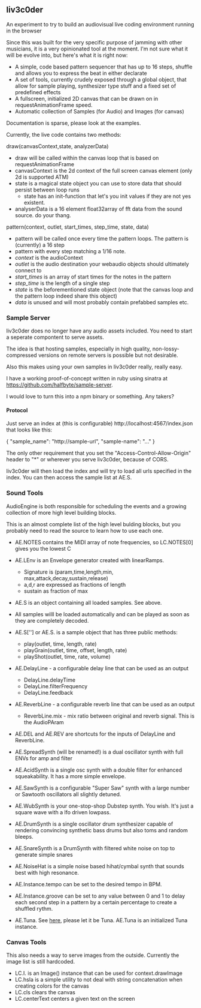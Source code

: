 ## liv3c0der

An experiment to try to build an audiovisual live coding environment running in the browser

Since this was built for the very specific purpose of jamming with other musicians, it is a very opinionated tool at the moment. I'm not sure what it will be evolve into, but here's what it is right now:

* A simple, code based pattern sequencer that has up to 16 steps, shuffle and allows you to express the beat in either declarate
* A set of tools, currently crudely exposed through a global object, that allow for sample playing, synthesizer type stuff and a fixed set of predefined effects
* A fullscreen, initialized 2D canvas that can be drawn on in requestAnimationFrame speed.
* Automatic collection of Samples (for Audio) and Images (for canvas)

Documentation is sparse, please look at the examples.

Currently, the live code contains two methods:

draw(canvasContext,state, analyzerData)
* draw will be called within the canvas loop that is based on requestAnimationFrame
* canvasContext is the 2d context of the full screen canvas element (only 2d is supported ATM)
* state is a magical state object you can use to store data that should persist between loop runs
  * state has an init-function that let's you init values if they are not yes existent.
* analyserData is a 16 element float32array of fft data from the sound source. do your thang.

pattern(context, outlet, start_times, step_time, state, data)
* pattern will be called once every time the pattern loops. The pattern is (currently) a 16 step
* pattern with every step matching a 1/16 note.
* *context* is the audioContext
* *outlet* is the audio destination your webaudio objects should ultimately connect to
* *start_times* is an array of start times for the notes in the pattern
* *step_time* is the length of a single step
* *state* is the beforementioned state object (note that the canvas loop and the pattern loop indeed share this object)
* *data* is unused and will most probably contain prefabbed samples etc.

### Sample Server

liv3c0der does no longer have any audio assets included. You need to start a seperate compontent to serve assets.

The idea is that hosting samples, especially in high quality, non-lossy-compressed versions on remote servers is possible but not desirable. 

Also this makes using your own samples in liv3c0der really, really easy.

I have a working proof-of-concept written in ruby using sinatra at https://github.com/halfbyte/sample-server.

I would love to turn this into a npm binary or something. Any takers?

#### Protocol

Just serve an index at (this is configurable) http://localhost:4567/index.json that looks like this:

{
  "sample_name": "http://sample-url",
  "sample-name": "..."
}

The only other requirement that you set the "Access-Control-Allow-Origin" header to "*" or wherever you serve liv3c0der, because of CORS.

liv3c0der will then load the index and will try to load all urls specified in the index. You can then access the sample list at AE.S.

### Sound Tools

AudioEngine is both responsible for scheduling the events and a growing collection of more high level building blocks.

This is an almost complete list of the high level bulding blocks, but you probably need to read the source to learn how to use each one.

* AE.NOTES contains the MIDI array of note frequencies, so LC.NOTES[0] gives you the lowest C
* AE.LEnv is an Envelope generator created with linearRamps.
  * Signature is (param,time,length,min, max,attack,decay,sustain,release)
  * a,d,r are expressed as fractions of length
  * sustain as fraction of max

* AE.S is an object containing all loaded samples. See above.
* All samples willl be loaded automatically and can be played as soon as they are completely decoded.
* AE.S['<samplename>'] or AE.S.<samplename> is a sample object that has three public methods:
  * play(outlet, time, length, rate)
  * playGrain(outlet, time, offset, length, rate)
  * playShot(outlet, time, rate, volume)
* AE.DelayLine - a configurable delay line that can be used as an output
  * DelayLine.delayTime
  * DelayLine.filterFrequency
  * DelayLine.feedback
* AE.ReverbLine - a configurable reverb line that can be used as an output
  * ReverbLine.mix - mix ratio between original and reverb signal. This is the AudioPAram

* AE.DEL and AE.REV are shortcuts for the inputs of DelayLine and ReverbLine.

* AE.SpreadSynth (will be renamed!) is a dual oscillator synth with full ENVs for amp and filter
* AE.AcidSynth is a single osc synth with a double filter for enhanced squeakability. It has a more simple envelope.
* AE.SawSynth is a configurable "Super Saw" synth with a large number or Sawtooth oscillators all slightly detuned.
* AE.WubSynth is your one-stop-shop Dubstep synth. You wish. It's just a square wave with a lfo driven lowpass.

* AE.DrumSynth is a single oscillator drum synthesizer capable of rendering convincing synthetic bass drums but also toms and random bleeps.
* AE.SnareSynth is a DrumSynth with filtered white noise on top to generate simple snares
* AE.NoiseHat is a simple noise based hihat/cymbal synth that sounds best with high resonance.

* AE.Instance.tempo can be set to the desired tempo in BPM.
* AE.Instance.groove can be set to any value between 0 and 1 to delay each second step in a pattern by a certain percentage to create a shuffled rythm.

* AE.Tuna. See [here](https://github.com/Dinahmoe/tuna), please let it be Tuna. AE.Tuna is an initialized Tuna instance.

### Canvas Tools

This also needs a way to serve images from the outside. Currently the image list is still hardcoded.

* LC.I.<imagename> is an Image() instance that can be used for context.drawImage
* LC.hsla is a simple utility to not deal with string concatenation when creating colors for the canvas
* LC.cls clears the canvas
* LC.centerText centers a given text on the screen


